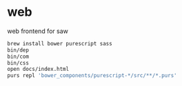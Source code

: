 # web
web frontend for saw

```bash
brew install bower purescript sass
bin/dep
bin/com
bin/css
open docs/index.html
purs repl 'bower_components/purescript-*/src/**/*.purs'
```
